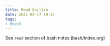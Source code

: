 ```yaml
---
title: Read Builtin
date: 2021-09-17 19:24
tags:
- #bash
---
```


See `read` section of bash notes (bash/index.org)
